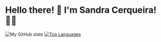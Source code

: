 
<h1 align="left">Hello there! 🫶 I'm Sandra Cerqueira! 👩‍💻</h1>

![My GitHub stats](https://github-readme-stats.vercel.app/api?username=SandraCerqueira1&count_private=true&show_icons=true&theme=dracula&hide=contribs&hide_border=true)
[![Top Languages](https://github-readme-stats.vercel.app/api/top-langs/?username=SandraCerqueira1&layout=compact&theme=dracula&hide_border=true&langs_count=10)](https://github.com/anuraghazra/github-readme-stats)


<!--
**SandraCerqueira1/SandraCerqueira1** is a ✨ _special_ ✨ repository because its `README.md` (this file) appears on your GitHub profile.

Here are some ideas to get you started:

- 🔭 I’m currently working on ...
- 🌱 I’m currently learning ...
- 👯 I’m looking to collaborate on ...
- 🤔 I’m looking for help with ...
- 💬 Ask me about ...
- 📫 How to reach me: ...
- 😄 Pronouns: ...
- ⚡ Fun fact: ...
-->
